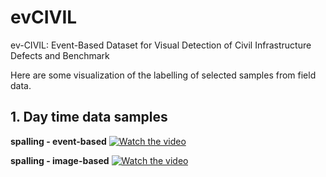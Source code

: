 # evCIVIL
ev-CIVIL: Event-Based Dataset for Visual Detection of Civil Infrastructure Defects and Benchmark


Here are some visualization of the labelling of selected samples from field data.

## 1. Day time data samples

**spalling - event-based**
[![Watch the video](https://img.youtube.com/vi/_5tFXJQIzi4/0.jpg)](https://www.youtube.com/watch?v=0qPVgUOcUQE)

**spalling - image-based**
[![Watch the video](https://img.youtube.com/vi/_5tFXJQIzi4/0.jpg)](https://www.youtube.com/watch?v=bX8J5LxqWHI)


